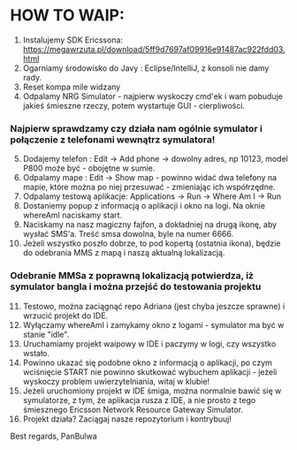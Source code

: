 # HOW TO WAIP:
1. Instalujemy SDK Ericssona: https://megawrzuta.pl/download/5ff9d7697af09916e91487ac922fdd03.html
2. Ogarniamy środowisko do Javy : Eclipse/IntelliJ, z konsoli nie damy rady.
3. Reset kompa mile widzany
4. Odpalamy NRG Simulator - najpierw wyskoczy cmd'ek i wam pobuduje jakieś śmieszne rzeczy, potem wystartuje GUI - cierpliwości.


### Najpierw sprawdzamy czy działa nam ogólnie symulator i połączenie z telefonami wewnątrz symulatora!
5. Dodajemy telefon : Edit -> Add phone -> dowolny adres, np 10123, model P800 może być - obojętne w sumie.
6. Odpalamy mape : Edit -> Show map - powinno widać dwa telefony na mapie, które można po niej przesuwać - zmieniając ich współrzędne.
7. Odpalamy testową aplikacje: Applications -> Run -> Where Am I -> Run
8. Dostaniemy popup z informacją o aplikacji i okno na logi. Na oknie whereAmI naciskamy start. 
9. Naciskamy na nasz magiczny fajfon, a dokładniej na drugą ikonę, aby wysłać SMS'a. Treść smsa dowolna, byle na numer 6666.
10. Jeżeli wszystko poszło dobrze, to pod kopertą (ostatnia ikona), będzie do odebrania MMS z mapą i naszą aktualną lokalizacją.



### Odebranie MMSa z poprawną lokalizacją potwierdza, iż symulator bangla i można przejść do testowania projektu 
11. Testowo, można zaciągnąć repo Adriana (jest chyba jeszcze sprawne) i wrzucić projekt do IDE.
12. Wyłączamy whereAmI i zamykamy okno z logami - symulator ma być w stanie "idle".
13. Uruchamiamy projekt waipowy w IDE i paczymy w logi, czy wszystko wstało.
14. Powinno ukazać się podobne okno z informacją o aplikacji, po czym wciśnięcie START nie powinno skutkować wybuchem aplikacji - jeżeli wyskoczy problem uwierzytelniania, witaj w klubie!
15. Jeżeli uruchomiony projekt w IDE śmiga, można normalnie bawić się w symulatorze, z tym, że aplikacja rusza z IDE, a nie prosto z tego śmiesznego Ericsson Network Resource Gateway Simulator.
16. Projekt działa? Zaciągaj nasze repozytorium i kontrybuuj!

Best regards,
PanBulwa

